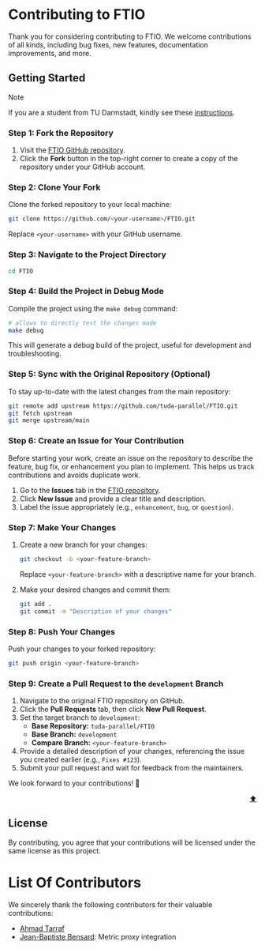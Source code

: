 # Contributing to FTIO
Thank you for considering contributing to FTIO.
 We welcome contributions of all kinds, including bug fixes, new features, documentation improvements, and more.

## Getting Started
> [!note] 
> If you are a student from TU Darmstadt, kindly see these [instructions](/docs/students_contribute.md).

### Step 1: Fork the Repository
1. Visit the [FTIO GitHub repository](https://github.com/tuda-parallel/FTIO).
2. Click the **Fork** button in the top-right corner to create a copy of the repository under your GitHub account.

### Step 2: Clone Your Fork
Clone the forked repository to your local machine:
```bash
git clone https://github.com/<your-username>/FTIO.git
```

Replace `<your-username>` with your GitHub username.

### Step 3: Navigate to the Project Directory
```bash
cd FTIO
```

### Step 4: Build the Project in Debug Mode
Compile the project using the `make debug` command:
```bash
# allows to directly test the changes made
make debug 
```

This will generate a debug build of the project, useful for development and troubleshooting.

### Step 5: Sync with the Original Repository (Optional)
To stay up-to-date with the latest changes from the main repository:
```bash
git remote add upstream https://github.com/tuda-parallel/FTIO.git
git fetch upstream
git merge upstream/main
```

### Step 6: Create an Issue for Your Contribution
Before starting your work, create an issue on the repository to describe the feature, bug fix, or enhancement you plan to implement. This helps us track contributions and avoids duplicate work.

1. Go to the **Issues** tab in the [FTIO repository](https://github.com/tuda-parallel/FTIO).
2. Click **New Issue** and provide a clear title and description.
3. Label the issue appropriately (e.g., `enhancement`, `bug`, or `question`).

### Step 7: Make Your Changes
1. Create a new branch for your changes:
   ```bash
   git checkout -b <your-feature-branch>
   ```
   Replace `<your-feature-branch>` with a descriptive name for your branch.
   
2. Make your desired changes and commit them:
   ```bash
   git add .
   git commit -m "Description of your changes"
   ```

### Step 8: Push Your Changes
Push your changes to your forked repository:
```bash
git push origin <your-feature-branch>
```


### Step 9: Create a Pull Request to the `development` Branch
1. Navigate to the original FTIO repository on GitHub.
2. Click the **Pull Requests** tab, then click **New Pull Request**.
3. Set the target branch to `development`:
   - **Base Repository:** `tuda-parallel/FTIO`
   - **Base Branch:** `development`
   - **Compare Branch:** `<your-feature-branch>`
4. Provide a detailed description of your changes, referencing the issue you created earlier (e.g., `Fixes #123`).
5. Submit your pull request and wait for feedback from the maintainers.

We look forward to your contributions! 🎉

<p align="right"><a href="#ftio">⬆</a></p>


## License

By contributing, you agree that your contributions will be licensed under the same license as this project.

# List Of Contributors

We sincerely thank the following contributors for their valuable contributions:
- [Ahmad Tarraf](https://github.com/a-tarraf)
- [Jean-Baptiste Bensard](https://github.com/besnardjb): Metric proxy integration